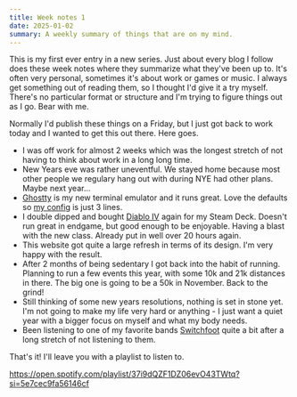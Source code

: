 ```yaml
---
title: Week notes 1
date: 2025-01-02
summary: A weekly summary of things that are on my mind.
---
```


This is my first ever entry in a new series. Just about every blog I follow does these week notes where they summarize what they've been up to. It's often very personal, sometimes it's about work or games or music. I always get something out of reading them, so I thought I'd give it a try myself. There's no particular format or structure and I'm trying to figure things out as I go. Bear with me.

Normally I'd publish these things on a Friday, but I just got back to work today and I wanted to get this out there. Here goes.

- I was off work for almost 2 weeks which was the longest stretch of not having to think about work in a long long time.
- New Years eve was rather uneventful. We stayed home because most other people we regulary hang out with during NYE had other plans. Maybe next year...
- [Ghostty](https://ghostty.org/) is my new terminal emulator and it runs great. Love the defaults so [my config](https://github.com/mijndert/dotfiles/blob/main/ghostty_config) is just 3 lines.
- I double dipped and bought [Diablo IV](https://diablo4.blizzard.com/en-us/) again for my Steam Deck. Doesn't run great in endgame, but good enough to be enjoyable. Having a blast with the new class. Already put in well over 20 hours again.
- This website got quite a large refresh in terms of its design. I'm very happy with the result.
- After 2 months of being sedentary I got back into the habit of running. Planning to run a few events this year, with some 10k and 21k distances in there. The big one is going to be a 50k in November. Back to the grind!
- Still thinking of some new years resolutions, nothing is set in stone yet. I'm not going to make my life very hard or anything - I just want a quiet year with a bigger focus on myself and what my body needs.
- Been listening to one of my favorite bands [Switchfoot](https://www.switchfoot.com/) quite a bit after a long stretch of not listening to them.

That's it! I'll leave you with a playlist to listen to. 

https://open.spotify.com/playlist/37i9dQZF1DZ06evO43TWtq?si=5e7cec9fa56146cf
